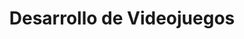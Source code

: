---
title: 'Desarrollo de Videojuegos'
category: ['videojuegos', 'programacion']
banner: '/images/courses/videogames-development.jpg'
age: [8, 15]
---